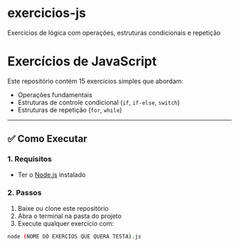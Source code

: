 # exercicios-js
Exercícios de lógica com operações, estruturas condicionais e repetição

# Exercícios de JavaScript

Este repositório contém 15 exercícios simples que abordam:

- Operações fundamentais
- Estruturas de controle condicional (`if`, `if-else`, `switch`)
- Estruturas de repetição (`for`, `while`)

---

## ✅ Como Executar

### 1. Requisitos

- Ter o [Node.js](https://nodejs.org) instalado

### 2. Passos

1. Baixe ou clone este repositório
2. Abra o terminal na pasta do projeto
3. Execute qualquer exercício com:

```bash
node (NOME DO EXERCIOS QUE QUERA TESTA).js
